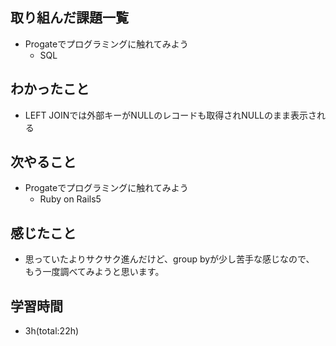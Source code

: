 ## 取り組んだ課題一覧
- Progateでプログラミングに触れてみよう
  - SQL

## わかったこと
- LEFT JOINでは外部キーがNULLのレコードも取得されNULLのまま表示される

## 次やること
- Progateでプログラミングに触れてみよう
  - Ruby on Rails5

## 感じたこと
- 思っていたよりサクサク進んだけど、group byが少し苦手な感じなので、
  もう一度調べてみようと思います。

## 学習時間
- 3h(total:22h)
